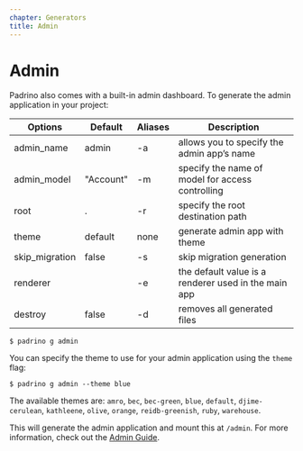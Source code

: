 ```yaml
---
chapter: Generators
title: Admin
---
```


# Admin

Padrino also comes with a built-in admin dashboard. To generate the admin
application in your project:

Options         | Default   | Aliases | Description
--------------- | --------- | ------- | ----------------------------------------------------
admin_name      | admin     | -a      | allows you to specify the admin app’s name
admin_model     | "Account" | -m      | specify the name of model for access controlling
root            | .         | -r      | specify the root destination path
theme           | default   | none    | generate admin app with theme
skip\_migration | false     | -s      | skip migration generation
renderer        |           | -e      | the default value is a renderer used in the main app
destroy         | false     | -d      | removes all generated files

```shell
$ padrino g admin
```

You can specify the theme to use for your admin application using the `theme`
flag:

```shell
$ padrino g admin --theme blue
```

The available themes are: `amro`, `bec`, `bec-green`, `blue`, `default`,
`djime-cerulean`, `kathleene`, `olive`, `orange`, `reidb-greenish`, `ruby`,
`warehouse`.

This will generate the admin application and mount this at `/admin`. For more
information, check out the [Admin Guide](/guides/features/padrino-admin "Admin Guide").
